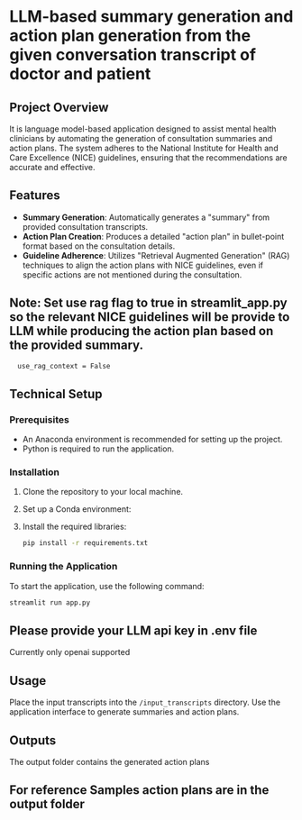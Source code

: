 
# LLM-based summary generation and action plan generation from the given conversation transcript of doctor and patient

## Project Overview
It is language model-based application designed to assist mental health clinicians by automating the generation of consultation summaries and action plans. The system adheres to the National Institute for Health and Care Excellence (NICE) guidelines, ensuring that the recommendations are accurate and effective.

## Features
- **Summary Generation**: Automatically generates a "summary" from provided consultation transcripts.
- **Action Plan Creation**: Produces a detailed "action plan" in bullet-point format based on the consultation details.
- **Guideline Adherence**: Utilizes "Retrieval Augmented Generation" (RAG) techniques to align the action plans with NICE guidelines, even if specific actions are not mentioned during the consultation.

## Note: Set use rag flag to true in streamlit_app.py so the relevant NICE guidelines will be provide to LLM while producing the action plan based on the provided summary.

 ```bash 
   use_rag_context = False
   ```

## Technical Setup
### Prerequisites
- An Anaconda environment is recommended for setting up the project.
- Python is required to run the application.

### Installation
1. Clone the repository to your local machine.
2. Set up a Conda environment:

3. Install the required libraries:
   ```bash
   pip install -r requirements.txt
   ```

### Running the Application
To start the application, use the following command:
```bash
streamlit run app.py
```

## Please provide your LLM api key in .env file
Currently only openai supported

## Usage
Place the input transcripts into the `/input_transcripts` directory. Use the application interface to generate summaries and action plans.

## Outputs
The output folder contains the generated action plans

## For reference Samples action plans are in the output folder 